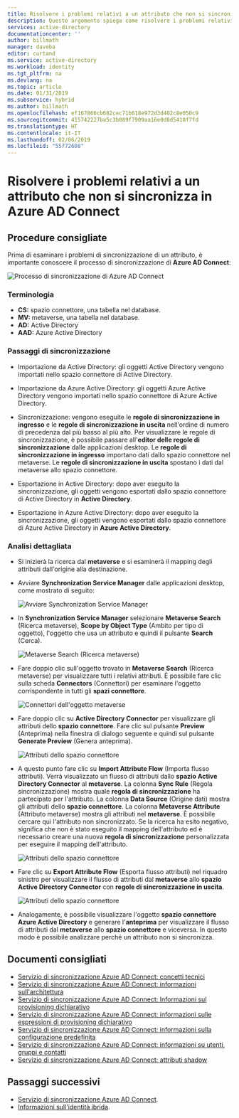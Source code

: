 ```yaml
---
title: Risolvere i problemi relativi a un attributo che non si sincronizza in Azure AD Connect | Microsoft Docs
description: Questo argomento spiega come risolvere i problemi relativi alla sincronizzazione di un attributo tramite l'attività di risoluzione dei problemi.
services: active-directory
documentationcenter: ''
author: billmath
manager: daveba
editor: curtand
ms.service: active-directory
ms.workload: identity
ms.tgt_pltfrm: na
ms.devlang: na
ms.topic: article
ms.date: 01/31/2019
ms.subservice: hybrid
ms.author: billmath
ms.openlocfilehash: ef167866cb682cec71b618e972d3d402c8e050c9
ms.sourcegitcommit: 415742227ba5c3b089f7909aa16e0d8d5418f7fd
ms.translationtype: HT
ms.contentlocale: it-IT
ms.lasthandoff: 02/06/2019
ms.locfileid: "55772608"
---
```

# <a name="troubleshoot-an-attribute-not-synchronizing-in-azure-ad-connect"></a>Risolvere i problemi relativi a un attributo che non si sincronizza in Azure AD Connect

## <a name="recommended-steps"></a>**Procedure consigliate**

Prima di esaminare i problemi di sincronizzazione di un attributo, è importante conoscere il processo di sincronizzazione di **Azure AD Connect**:

  ![Processo di sincronizzazione di Azure AD Connect](media/tshoot-connect-attribute-not-syncing/tshoot-connect-attribute-not-syncing/syncingprocess.png)

### <a name="terminology"></a>**Terminologia**

* **CS:** spazio connettore, una tabella nel database.
* **MV:** metaverse, una tabella nel database.
* **AD:** Active Directory
* **AAD:** Azure Active Directory

### <a name="synchronization-steps"></a>**Passaggi di sincronizzazione**

* Importazione da Active Directory: gli oggetti Active Directory vengono importati nello spazio connettore di Active Directory.

* Importazione da Azure Active Directory: gli oggetti Azure Active Directory vengono importati nello spazio connettore di Azure Active Directory.

* Sincronizzazione: vengono eseguite le **regole di sincronizzazione in ingresso** e le **regole di sincronizzazione in uscita** nell'ordine di numero di precedenza dal più basso al più alto. Per visualizzare le regole di sincronizzazione, è possibile passare all'**editor delle regole di sincronizzazione** dalle applicazioni desktop. Le **regole di sincronizzazione in ingresso** importano dati dallo spazio connettore nel metaverse. Le **regole di sincronizzazione in uscita** spostano i dati dal metaverse allo spazio connettore.

* Esportazione in Active Directory: dopo aver eseguito la sincronizzazione, gli oggetti vengono esportati dallo spazio connettore di Active Directory in **Active Directory**.

* Esportazione in Azure Active Directory: dopo aver eseguito la sincronizzazione, gli oggetti vengono esportati dallo spazio connettore di Azure Active Directory in **Azure Active Directory**.

### <a name="step-by-step-investigation"></a>**Analisi dettagliata**

* Si inizierà la ricerca dal **metaverse** e si esaminerà il mapping degli attributi dall'origine alla destinazione.

* Avviare **Synchronization Service Manager** dalle applicazioni desktop, come mostrato di seguito:

  ![Avviare Synchronization Service Manager](media/tshoot-connect-attribute-not-syncing/tshoot-connect-attribute-not-syncing/startmenu.png)

* In **Synchronization Service Manager** selezionare **Metaverse Search** (Ricerca metaverse), **Scope by Object Type** (Ambito per tipo di oggetto), l'oggetto che usa un attributo e quindi il pulsante **Search** (Cerca).

  ![Metaverse Search (Ricerca metaverse)](media/tshoot-connect-attribute-not-syncing/tshoot-connect-attribute-not-syncing/mvsearch.png)

* Fare doppio clic sull'oggetto trovato in **Metaverse Search** (Ricerca metaverse) per visualizzare tutti i relativi attributi. È possibile fare clic sulla scheda **Connectors** (Connettori) per esaminare l'oggetto corrispondente in tutti gli **spazi connettore**.

  ![Connettori dell'oggetto metaverse](media/tshoot-connect-attribute-not-syncing/tshoot-connect-attribute-not-syncing/mvattributes.png)

* Fare doppio clic su **Active Directory Connector** per visualizzare gli attributi dello **spazio connettore**. Fare clic sul pulsante **Preview** (Anteprima) nella finestra di dialogo seguente e quindi sul pulsante **Generate Preview** (Genera anteprima).

  ![Attributi dello spazio connettore](media/tshoot-connect-attribute-not-syncing/tshoot-connect-attribute-not-syncing/csattributes.png)

* A questo punto fare clic su **Import Attribute Flow** (Importa flusso attributi). Verrà visualizzato un flusso di attributi dallo **spazio Active Directory Connector** al **metaverse**. La colonna **Sync Rule** (Regola sincronizzazione) mostra quale **regola di sincronizzazione** ha partecipato per l'attributo. La colonna **Data Source** (Origine dati) mostra gli attributi dello **spazio connettore**. La colonna **Metaverse Attribute** (Attributo metaverse) mostra gli attributi nel **metaverse**. È possibile cercare qui l'attributo non sincronizzato. Se la ricerca ha esito negativo, significa che non è stato eseguito il mapping dell'attributo ed è necessario creare una nuova **regola di sincronizzazione** personalizzata per eseguire il mapping dell'attributo.

  ![Attributi dello spazio connettore](media/tshoot-connect-attribute-not-syncing/tshoot-connect-attribute-not-syncing/cstomvattributeflow.png)

* Fare clic su **Export Attribute Flow** (Esporta flusso attributi) nel riquadro sinistro per visualizzare il flusso di attributi dal **metaverse** allo **spazio Active Directory Connector** con **regole di sincronizzazione in uscita**.

  ![Attributi dello spazio connettore](media/tshoot-connect-attribute-not-syncing/tshoot-connect-attribute-not-syncing/mvtocsattributeflow.png)

* Analogamente, è possibile visualizzare l'oggetto **spazio connettore Azure Active Directory**  e generare l'**anteprima** per visualizzare il flusso di attributi dal **metaverse** allo **spazio connettore** e viceversa. In questo modo è possibile analizzare perché un attributo non si sincronizza.

## <a name="recommended-documents"></a>**Documenti consigliati**
* [Servizio di sincronizzazione Azure AD Connect: concetti tecnici](https://docs.microsoft.com/azure/active-directory/hybrid/how-to-connect-sync-technical-concepts)
* [Servizio di sincronizzazione Azure AD Connect: informazioni sull'architettura](https://docs.microsoft.com/azure/active-directory/hybrid/concept-azure-ad-connect-sync-architecture)
* [Servizio di sincronizzazione Azure AD Connect: Informazioni sul provisioning dichiarativo](https://docs.microsoft.com/azure/active-directory/hybrid/concept-azure-ad-connect-sync-declarative-provisioning)
* [Servizio di sincronizzazione Azure AD Connect: informazioni sulle espressioni di provisioning dichiarativo](https://docs.microsoft.com/azure/active-directory/hybrid/concept-azure-ad-connect-sync-declarative-provisioning-expressions)
* [Servizio di sincronizzazione Azure AD Connect: informazioni sulla configurazione predefinita](https://docs.microsoft.com/azure/active-directory/hybrid/concept-azure-ad-connect-sync-default-configuration)
* [Servizio di sincronizzazione Azure AD Connect: informazioni su utenti, gruppi e contatti](https://docs.microsoft.com/azure/active-directory/hybrid/concept-azure-ad-connect-sync-user-and-contacts)
* [Servizio di sincronizzazione Azure AD Connect: attributi shadow](https://docs.microsoft.com/azure/active-directory/hybrid/how-to-connect-syncservice-shadow-attributes)

## <a name="next-steps"></a>Passaggi successivi

- [Servizio di sincronizzazione Azure AD Connect](how-to-connect-sync-whatis.md).
- [Informazioni sull'identità ibrida](whatis-hybrid-identity.md).
